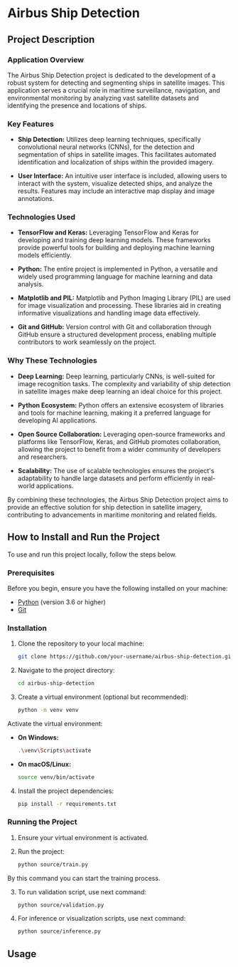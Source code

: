# Airbus Ship Detection
## Project Description
### Application Overview
The Airbus Ship Detection project is dedicated to the development of a robust system for detecting and segmenting ships in satellite images. This application serves a crucial role in maritime surveillance, navigation, and environmental monitoring by analyzing vast satellite datasets and identifying the presence and locations of ships.

### Key Features
- **Ship Detection:** Utilizes deep learning techniques, specifically convolutional neural networks (CNNs), for the detection and segmentation of ships in satellite images. This facilitates automated identification and localization of ships within the provided imagery.

- **User Interface:** An intuitive user interface is included, allowing users to interact with the system, visualize detected ships, and analyze the results. Features may include an interactive map display and image annotations.

### Technologies Used
- **TensorFlow and Keras:** Leveraging TensorFlow and Keras for developing and training deep learning models. These frameworks provide powerful tools for building and deploying machine learning models efficiently.

- **Python:** The entire project is implemented in Python, a versatile and widely used programming language for machine learning and data analysis.

- **Matplotlib and PIL:** Matplotlib and Python Imaging Library (PIL) are used for image visualization and processing. These libraries aid in creating informative visualizations and handling image data effectively.

- **Git and GitHub:** Version control with Git and collaboration through GitHub ensure a structured development process, enabling multiple contributors to work seamlessly on the project.

### Why These Technologies
- **Deep Learning:** Deep learning, particularly CNNs, is well-suited for image recognition tasks. The complexity and variability of ship detection in satellite images make deep learning an ideal choice for this project.

- **Python Ecosystem:** Python offers an extensive ecosystem of libraries and tools for machine learning, making it a preferred language for developing AI applications.

- **Open Source Collaboration:** Leveraging open-source frameworks and platforms like TensorFlow, Keras, and GitHub promotes collaboration, allowing the project to benefit from a wider community of developers and researchers.

- **Scalability:** The use of scalable technologies ensures the project's adaptability to handle large datasets and perform efficiently in real-world applications.

By combining these technologies, the Airbus Ship Detection project aims to provide an effective solution for ship detection in satellite imagery, contributing to advancements in maritime monitoring and related fields.

## How to Install and Run the Project

To use and run this project locally, follow the steps below.

### Prerequisites

Before you begin, ensure you have the following installed on your machine:

- [Python](https://www.python.org/downloads/) (version 3.6 or higher)
- [Git](https://git-scm.com/book/en/v2/Getting-Started-Installing-Git)

### Installation
1. Clone the repository to your local machine:

   ```bash
   git clone https://github.com/your-username/airbus-ship-detection.git
   
2. Navigate to the project directory:

   ```bash
   cd airbus-ship-detection
   
3. Create a virtual environment (optional but recommended):

   ```bash
   python -m venv venv
   
Activate the virtual environment:

- **On Windows:**
  ```bash
  .\venv\Scripts\activate
- **On macOS/Linux:**
  ```bash
  source venv/bin/activate
4. Install the project dependencies:

   ```bash
   pip install -r requirements.txt
### Running the Project
1. Ensure your virtual environment is activated.
2. Run the project: 

    ```bash
    python source/train.py
By this command you can start the training process.

3. To run validation script, use next command: 

    ```bash
    python source/validation.py 

4. For inference or visualization scripts, use next command: 

    ```bash
    python source/inference.py

## Usage
